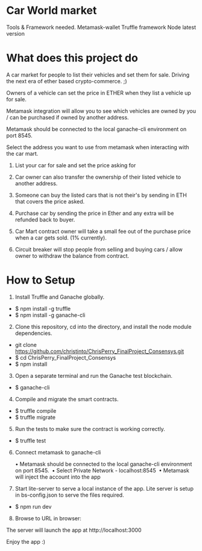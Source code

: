 # Car World market
Tools & Framework needed.
Metamask-wallet
Truffle framework
Node latest version

# What does this project do

A car market for people to list their vehicles and set them for sale.
Driving the next era of ether based crypto-commerce. ;)

Owners of a vehicle can set the price in ETHER when they list a vehicle up for sale.

Metamask integration will allow you to see which vehicles are owned by you / can be purchased if owned by another address.

Metamask should be connected to the local ganache-cli environment on port 8545. 

Select the address you want to use from metamask when interacting with the car mart. 

1. List your car for sale and set the price asking for
2. Car owner can also transfer the ownership of their listed vehicle to another address.
3. Someone can buy the listed cars that is not their's by sending in ETH that covers the price asked.
4. Purchase car by sending the price in Ether and any extra will be refunded back to buyer. 

5. Car Mart contract owner will take a small fee out of the purchase price when a car gets sold. (1% currently).
6. Circuit breaker will stop people from selling and buying cars / allow owner to withdraw the balance from contract.

# How to Setup

1. Install Truffle and Ganache globally.

* $ npm install -g truffle
* $ npm install -g ganache-cli


2. Clone this repository, cd into the directory, and install the node module dependencies.

* git clone https://github.com/christinto/ChrisPerry_FinalProject_Consensys.git
* $ cd ChrisPerry_FinalProject_Consensys
* $ npm install


3. Open a separate terminal and run the Ganache test blockchain.

* $ ganache-cli


4. Compile and migrate the smart contracts.

* $ truffle compile
* $ truffle migrate


5. Run the tests to make sure the contract is working correctly.

* $ truffle test

6. Connect metamask to ganache-cli

	•	Metamask should be connected to the local ganache-cli environment on port 8545. 
	•	Select Private Network - localhost:8545 
	•	Metamask will inject the account into the app 

7. Start lite-server to serve a local instance of the app. 
Lite server is setup in bs-config.json to serve the files required.

* $ npm run dev


8. Browse to URL in browser:

The server will launch the app at http://localhost:3000

Enjoy the app :)
